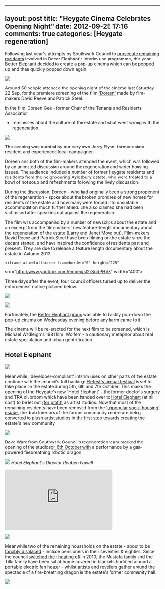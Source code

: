 ---
layout: post
title: "Heygate Cinema Celebrates Opening Night"
date: 2012-09-25 17:16
comments: true
categories: [Heygate regeneration]
 ---

Following last year's attempts by Southwark Council to <a 
href="http://betterelephant.org/images/unauthorised_activities.pdf">prosecute 
remaining residents</a> involved in Better Elephant's interim use programme, 
this year Better Elephant decided to create a pop-up cinema which can be popped 
up and then quickly popped down again.

![](http://betterelephant.org/images/heygate_cinema.JPG)

Around 50 people attended the opening night of the cinema last Saturday 22 Sep, 
for the premiere screening of the film ['Doreen'](http://youtu.be/CnkVzJXibyI) 
made by film-makers David Reeve and Patrick Steel.


In the film, Doreen Gee - former Chair of the Tenants and Residents Association 
- reminisces about the culture of the estate and what went wrong with the 
  regeneration.

![](http://betterelephant.org/images/heygate_cinema2.JPG)

The evening was curated by our very own Jerry Flynn, former estate resident and 
experienced local campaigner.

Doreen and both of the film-makers attended the event, which was followed by an 
animated discussion around the regeneration and wider housing issues. The 
audience included a number of former Heygate residents and residents from the 
neighbouring Aylesbury estate, who were treated to a bowl of hot soup and 
refreshments following the lively discussion.

During the discussion, Doreen - who had originally been a strong propenent of 
the regeneration - spoke about the broken promises of new homes for residents 
of the estate and how many were forced into unsuitable accommodation much 
further afield. She also claimed she had been victimised after speaking out 
against the regeneration.

The film was accompanied by a number of newsclips about the estate and an 
excerpt from the film-makers' new feature-length documentary about the 
regeneration of the estate ([Larry and Janet Move 
out](http://larryandjanetmoveout.com)).  Film-makers David Reeve and Patrick 
Steel have been filming on the estate since the decant started, and have 
inspired the confidence of residents past and present.  They are due to release 
a feature length documentary about the estate in Autumn 2013.



    <iframe allowfullscreen frameborder="0" height="225" 
src="http://www.youtube.com/embed/sl2rSodPHV8" width="400"></iframe>


Three days after the event, four council officers turned up to deliver the 
enforcement notice pictured below.

![](http://betterelephant.org/images/CinemaNotice.JPG)

![](http://alicecalcagno.files.wordpress.com/2012/09/dsc_9857-2.jpg)

Fortunately, the <a href="http://betterelephant.org/space">Better Elephant 
group</a> was able to hastily pop-down the pop-up cinema on Wednesday evening 
before any harm came to it.

The cinema will be re-erected for the next film to be screened, which is 
Michael Wadleigh's 1981 film 'Wolfen' - a cautionary metaphor about real estate 
speculation and urban gentrification.

## Hotel Elephant

![](http://crappistmartin.github.io/images/daveware.jpg)

Meanwhile, 'developer-compliant' interim uses on other parts of the estate 
continue with the council's full backing: <a 
href="http://elefest.org/">Elefest's annual festival</a> is set to take place 
on the estate during 5th, 6th and 7th October. This marks the opening of the 
Heygate's new 'Hotel Elephant' - the former doctor's surgery and TRA clubroom 
which have been handed over to [Hotel 
Elephant](http://www.hotelelephant.co.uk/) (at nil cost) to be let out [(for 
profit)](http://www.hotelelephant.co.uk/studio-space/) as artist studios. Now 
that most of the remaining residents have been removed from the <a 
href="http://www.bbc.co.uk/news/uk-england-london-19371334">'unpopular social 
housing' estate</a>, the drab interiors of the former community centre are 
being converted to plush artist studios in the first step towards creating the 
estate's new
community.


![](http://crappistmartin.github.io/images/daveware2.jpg)

Dave Ware from Southwark Council's regeneration team marked the opening of the 
studios<a href="http://www.elefest.org/event/hotel-elephant-launch/">on 6th 
October with</a> a performance by a gas-powered firebreathing robotic dragon. 

![](http://crappistmartin.github.io/images/hotelelephant.jpg) 
*Hotel Elephant's Director Reuben Powell*

<iframe width="350" height="197" src="https://www.youtube.com/embed/DymdD3Nq-e0" frameborder="0" allowfullscreen></iframe>

![](http://betterelephant.github.com/images/mrstilki.jpg)

Meanwhile two of the remaining households on the estate - about to be <a 
href="http://heygate.github.io/displacement.html">forcibly displaced</a> - 
include pensioners in their seventies & eighties. Since the council <a 
href="http://www.southwarknews.co.uk/00,news,19279,185,00.htm">switched their 
heating off</a> in 2010, the Mustafa family and the Tilki family have been sat 
at home covered in blankets huddled around a portable electric fan heater - 
whilst artists and revellers gather around the spectacle of a fire-breathing 
dragon in the estate's former community hall. 

![](http://heygate.github.io/img/mrsmustafa.jpg)


